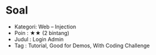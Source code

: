 # Soal
- Kategori: Web – Injection
- Poin : ★★ (2 bintang)
- Judul : Login Admin
- Tag : Tutorial, Good for Demos, With Coding Challenge
